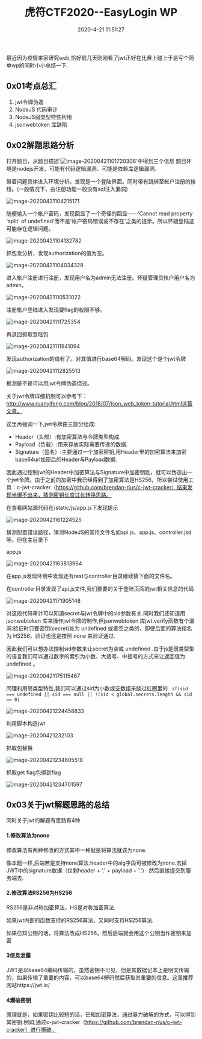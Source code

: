 ﻿---
title:  虎符CTF2020--EasyLogin WP
categories: [CTF]
tags: [wp,web]
date: 2020-4-21 11:51:27
---

最近因为疫情来家研究web,恰好前几天刚刚看了jwt正好在比赛上碰上于是写个简单wp的同时小小总结一下.

<!--more-->

## 0x01考点总汇

1. jwt令牌伪造
2. NodeJS 代码审计
3. NodeJS弱类型特性利用
4. jsonwebtoken 库缺陷

## 0x02解题思路分析

打开题目，从题目描述'![image-20200421101720306](image-20200421101720306.png)'中得到三个信息 题目环境是nodejs开发、可能有代码逻辑漏洞、可能是依赖库逻辑漏洞。

带着问题具体进入环境分析。发现是一个登陆界面。同时带有跳转至帐户注册的按钮。(一般情况下，由注册功能一般没有sql注入漏洞)

![image-20200421104215171](image-20200421104215171.png)

随便输入一个帐户密码，发现回显了一个奇怪的回显——‘Cannot read property 'split' of undefined‘而不是'帐户密码错误或不存在'之类的提示。所以怀疑登陆这可能存在逻辑问题。

![image-20200421104132782](image-20200421104132782.png)

抓包发分析，发现authorization的值为空。

![image-20200421104034329](image-20200421104034329.png)

进入帐户注册进行注册，发现用户名为admin无法注册。怀疑管理员帐户用户名为admin。

![image-20200421110531022](image-20200421110531022.png)

注册帐户登陆进入发现要flag的权限不够。

![image-20200421111725354](image-20200421111725354.png)

再退回抓取登陆包

![image-20200421111941094](image-20200421111941094.png)

发现authorization的值有了。对其值进行base64解码。发现这个是个jwt令牌

![image-20200421112825513](image-20200421112825513.png)

推测是不是可以用jwt令牌伪造绕过。

关于jwt令牌详细机制可以参考下：http://www.ruanyifeng.com/blog/2018/07/json_web_token-tutorial.html这篇文章。

这里再强调一下,jwt令牌由三部分组成:

- Header（头部）:有加密算法与令牌类型构成.
- Payload（负载）:用来存放实际需要传递的数据.
- Signature（签名）:主要通过一个加密密钥,用Header里的加密算法来加密 base64url加密后的Header与Payload数据.

因此通过控制jwt的Header中加密算法与Signature中加密钥匙，就可以伪造出一个jwt令牌。由于之前的加密中我已经得到了加密算法是HS256，所以尝试使用工具：c-jwt-cracker（https://github.com/brendan-rius/c-jwt-cracker）结果发现半爆不出来，猜测密钥长度过长转换思路。

在查看网站源代码在/static/js/app.js下发现提示

![image-20200421161224525](image-20200421161224525.png)

猜测配置错误路径，猜测NodeJS的常用文件名如api.js、app.js、controller.jsd等。但在主目录下

app.js

![image-20200421163813964](image-20200421163813964.png)

在app.js发现环境中发现还有rest与controller目录继续猜下面的文件名。

在controller目录发现了api.js文件,我们要要的关于登陆页面的jwt相关信息的代码

![image-20200421171905148](image-20200421171905148.png)

对这段代码审计可以知道secret与jwt令牌中的sid参数有关.同时我们还知道用 jsonwebtoken 库来操作jwt令牌的制作,但jsonwebtoken 库jwt.verify函数有个漏洞:验证时只要密钥(secret)处为 undefined 或者空之类的，即便后面的算法指名为 HS256，验证也还是按照 none 来验证通过.

因此我们可以想办法控制sid参数来让secret为空或 undefined .由于js是弱类型型的语言我们可以通过数字的索引为小数、大括号、中括号的方式来让返回值为undefined 。

![image-20200421175115467](image-20200421175115467.png)

同理利用弱类型特性,我们可以通过sid为小数或空数组来绕过红圈里的 ` if(sid === undefined || sid === null || !(sid < global.secrets.length && sid >= 0)`

![image-20200421224458833](image-20200421224458833.png)

利用脚本构造jwt

![image-20200421232103](20200421232103.png)

抓取包替换

![image-20200421234605518](image-20200421234605518.png)

抓取get flag包得到flag

![image-20200421234701597](image-20200421234701597.png)

## 0x03关于jwt解题思路的总结

同时关于jwt的解题有思路有4种

#### 1.修改算法为none

修改算法有两种修改的方式其中一种就是将算法就该为none.

像本题一样,后端若是支持none算法.header中的alg字段可被修改为none.去掉JWT中的signature数据（仅剩header + '.' + payload + '.'） 然后直接提交到服务端去.

#### 2.修改算法RS256为HS256

RS256是非对称加密算法，HS是对称加密算法.

如果jwt内部的函数支持的RS256算法，又同时支持HS256算法.

如果已知公钥的话，将算法改成HS256，然后后端就会用这个公钥当作密钥来加密

#### 3信息泄露

JWT是以base64编码传输的，虽然密钥不可见，但是其数据记本上是明文传输的，如果传输了重要的内容，可以base64解码然后获取其重要的信息。这里推荐网站https://jwt.io/

#### 4爆破密钥

原理就是，如果密钥比较短的话，已知加密算法，通过暴力破解的方式，可以得到其密钥.例如;通过c-jwt-cracker（https://github.com/brendan-rius/c-jwt-cracker）进行爆破。



